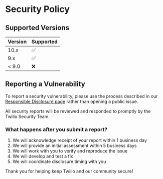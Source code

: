 # Security Policy

## Supported Versions

| Version | Supported          |
| ------- | ------------------ |
| 10.x    | :white_check_mark: |
| 9.x     | :white_check_mark: |
| < 9.0   | :x:                |

## Reporting a Vulnerability

To report a security vulnerability, please use the process described in our [Responsible Disclosure page](https://www.twilio.com/docs/security) rather than opening a public issue.

All security reports will be reviewed and responded to promptly by the Twilio Security Team.

### What happens after you submit a report?

1. We will acknowledge receipt of your report within 1 business day
2. We will provide an initial assessment within 5 business days
3. We will work with you to verify and reproduce the issue
4. We will develop and test a fix
5. We will coordinate disclosure timing with you

Thank you for helping keep Twilio and our community secure!